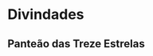 <!-- TITLE: Divindades -->
<!-- SUBTITLE: Visão geral sobre Divindades -->

# Divindades

## Panteão das Treze Estrelas

